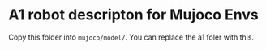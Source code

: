 # A1 robot descripton for Mujoco Envs

Copy this folder into `mujoco/model/`. You can replace the a1 foler with this.
